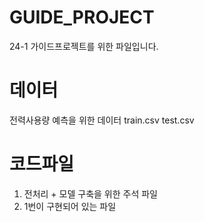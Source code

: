# GUIDE_PROJECT
24-1 가이드프로젝트를 위한 파일입니다.
# 데이터
전력사용량 예측을 위한 데이터
train.csv
test.csv
# 코드파일
1. 전처리 + 모델 구축을 위한 주석 파일
2. 1번이 구현되어 있는 파일

